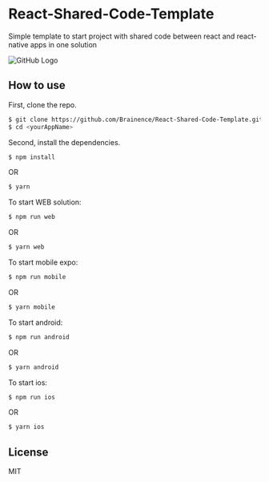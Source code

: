 # React-Shared-Code-Template
Simple template to start project with shared code between react and react-native apps in one solution

![GitHub Logo](/assets/header_sharing.png)

## How to use

First, clone the repo.

```bash
$ git clone https://github.com/Brainence/React-Shared-Code-Template.git <yourAppName>
$ cd <yourAppName>
```

Second, install the dependencies.

```bash
$ npm install
```
OR
```bash
$ yarn
```

To start WEB solution:
```bash
$ npm run web
```
OR
```bash
$ yarn web
```

To start mobile expo:
```bash
$ npm run mobile
```
OR
```bash
$ yarn mobile
```

To start android:
```bash
$ npm run android
```
OR
```bash
$ yarn android
```

To start ios:
```bash
$ npm run ios
```
OR
```bash
$ yarn ios
```

## License

MIT